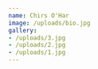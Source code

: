 ```yaml
---
name: Chirs O'Har
image: /uploads/bio.jpg
gallery:
- /uploads/3.jpg
- /uploads/2.jpg
- /uploads/1.jpg
---
```


